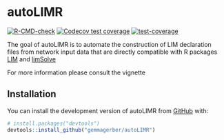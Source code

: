 
<!-- README.md is generated from README.Rmd. Please edit that file -->

# autoLIMR

<!-- badges: start -->

[![R-CMD-check](https://github.com/gemmagerber/autoLIMR/actions/workflows/R-CMD-check.yaml/badge.svg)](https://github.com/gemmagerber/autoLIMR/actions/workflows/R-CMD-check.yaml)
[![Codecov test
coverage](https://codecov.io/gh/gemmagerber/autoLIMR/branch/main/graph/badge.svg)](https://app.codecov.io/gh/gemmagerber/autoLIMR?branch=main)
[![test-coverage](https://github.com/gemmagerber/autoLIMR/actions/workflows/test-coverage.yaml/badge.svg)](https://github.com/gemmagerber/autoLIMR/actions/workflows/test-coverage.yaml)
<!-- badges: end -->

The goal of autoLIMR is to automate the construction of LIM declaration
files from network input data that are directly compatible with R
packages [LIM](https://cran.r-project.org/web/packages/LIM/index.html)
and
[limSolve](https://cran.r-project.org/web/packages/limSolve/index.html)

For more information please consult the vignette

## Installation

You can install the development version of autoLIMR from
[GitHub](https://github.com/) with:

``` r
# install.packages("devtools")
devtools::install_github("gemmagerber/autoLIMR")
```
